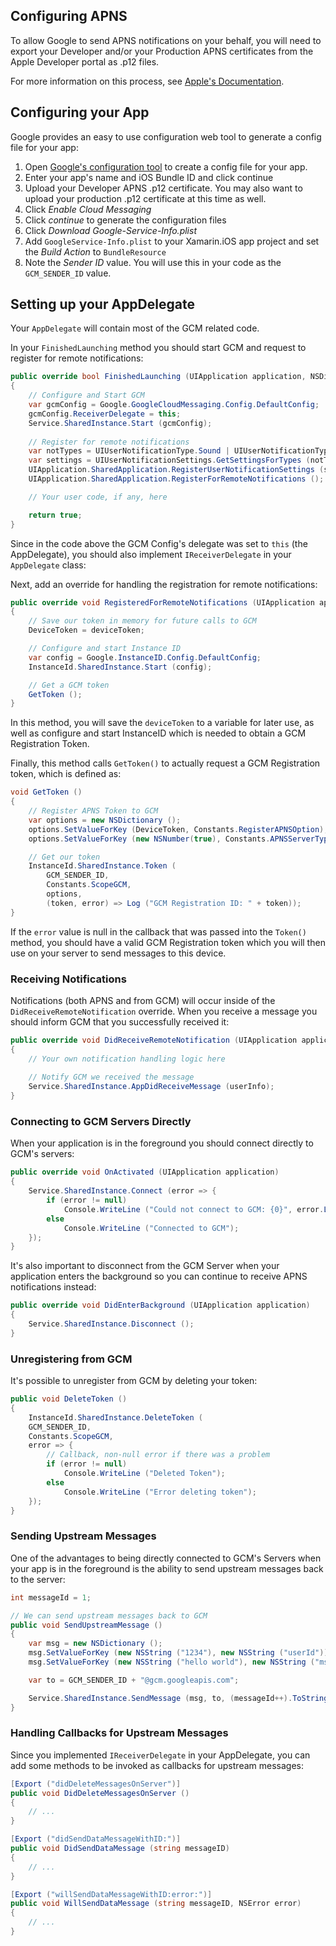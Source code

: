 Configuring APNS
----------------

To allow Google to send APNS notifications on your behalf, you will need to export your Developer and/or your Production APNS certificates from the Apple Developer portal as .p12 files.

For more information on this process, see [Apple's Documentation][2].



Configuring your App
--------------------

Google provides an easy to use configuration web tool to generate a config file for your app:  

1. Open [Google's configuration tool][1] to create a config file for your app.
2. Enter your app's name and iOS Bundle ID and click continue
3. Upload your Developer APNS .p12 certificate.  You may also want to upload your production .p12 certificate at this time as well.
3. Click *Enable Cloud Messaging*
4. Click *continue* to generate the configuration files
5. Click *Download Google-Service-Info.plist*
6. Add `GoogleService-Info.plist` to your Xamarin.iOS app project and set the *Build Action* to `BundleResource`
7. Note the *Sender ID* value.  You will use this in your code as the `GCM_SENDER_ID` value.



Setting up your AppDelegate
---------------------------

Your `AppDelegate` will contain most of the GCM related code.

In your `FinishedLaunching` method you should start GCM and request to register for remote notifications:

```csharp
public override bool FinishedLaunching (UIApplication application, NSDictionary launchOptions)
{                   
    // Configure and Start GCM
	var gcmConfig = Google.GoogleCloudMessaging.Config.DefaultConfig;
	gcmConfig.ReceiverDelegate = this;
	Service.SharedInstance.Start (gcmConfig);
    
	// Register for remote notifications
	var notTypes = UIUserNotificationType.Sound | UIUserNotificationType.Alert | UIUserNotificationType.Badge;
	var settings = UIUserNotificationSettings.GetSettingsForTypes (notTypes, null);
	UIApplication.SharedApplication.RegisterUserNotificationSettings (settings);
	UIApplication.SharedApplication.RegisterForRemoteNotifications ();

	// Your user code, if any, here

	return true;
}
```

Since in the code above the GCM Config's delegate was set to `this` (the AppDelegate), you should also implement `IReceiverDelegate` in your `AppDelegate` class:

Next, add an override for handling the registration for remote notifications:

```csharp
public override void RegisteredForRemoteNotifications (UIApplication application, NSData deviceToken)
{          
	// Save our token in memory for future calls to GCM
	DeviceToken = deviceToken;

	// Configure and start Instance ID
	var config = Google.InstanceID.Config.DefaultConfig;
	InstanceId.SharedInstance.Start (config);

	// Get a GCM token
	GetToken ();
}
```

In this method, you will save the `deviceToken` to a variable for later use, as well as configure and start InstanceID which is needed to obtain a GCM Registration Token.

Finally, this method calls `GetToken()` to actually request a GCM Registration token, which is defined as:

```csharp
void GetToken ()
{
	// Register APNS Token to GCM
	var options = new NSDictionary ();
	options.SetValueForKey (DeviceToken, Constants.RegisterAPNSOption);
	options.SetValueForKey (new NSNumber(true), Constants.APNSServerTypeSandboxOption);

	// Get our token
	InstanceId.SharedInstance.Token (
		GCM_SENDER_ID,
		Constants.ScopeGCM,
		options,
		(token, error) => Log ("GCM Registration ID: " + token));
}
```

If the `error` value is null in the callback that was passed into the `Token()` method, you should have a valid GCM Registration token which you will then use on your server to send messages to this device.


### Receiving Notifications

Notifications (both APNS and from GCM) will occur inside of the `DidReceiveRemoteNotification` override.  When you receive a message you should inform GCM that you successfully received it:

```csharp
public override void DidReceiveRemoteNotification (UIApplication application, NSDictionary userInfo, Action<UIBackgroundFetchResult> completionHandler)
{
	// Your own notification handling logic here
	
	// Notify GCM we received the message
	Service.SharedInstance.AppDidReceiveMessage (userInfo);
}
```



### Connecting to GCM Servers Directly

When your application is in the foreground you should connect directly to GCM's servers:

```csharp
public override void OnActivated (UIApplication application)
{
	Service.SharedInstance.Connect (error => {
		if (error != null)
			Console.WriteLine ("Could not connect to GCM: {0}", error.LocalizedDescription);
		else
			Console.WriteLine ("Connected to GCM");
	});
}
```

It's also important to disconnect from the GCM Server when your application enters the background so you can continue to receive APNS notifications instead:

```csharp
public override void DidEnterBackground (UIApplication application)
{
	Service.SharedInstance.Disconnect ();
}
```


### Unregistering from GCM

It's possible to unregister from GCM by deleting your token:

```csharp
public void DeleteToken ()
{
	InstanceId.SharedInstance.DeleteToken (
	GCM_SENDER_ID,
	Constants.ScopeGCM,
	error => {
		// Callback, non-null error if there was a problem
		if (error != null)
			Console.WriteLine ("Deleted Token");
		else 
			Console.WriteLine ("Error deleting token");
	});
}
```

### Sending Upstream Messages

One of the advantages to being directly connected to GCM's Servers when your app is in the foreground is the ability to send upstream messages back to the server:

```csharp
int messageId = 1;

// We can send upstream messages back to GCM
public void SendUpstreamMessage ()
{            
    var msg = new NSDictionary ();
    msg.SetValueForKey (new NSString ("1234"), new NSString ("userId"));
    msg.SetValueForKey (new NSString ("hello world"), new NSString ("msg"));

    var to = GCM_SENDER_ID + "@gcm.googleapis.com";

    Service.SharedInstance.SendMessage (msg, to, (messageId++).ToString ());
}
```

### Handling Callbacks for Upstream Messages

Since you implemented `IReceiverDelegate` in your AppDelegate, you can add some methods to be invoked as callbacks for upstream messages:

```csharp
[Export ("didDeleteMessagesOnServer")]
public void DidDeleteMessagesOnServer ()
{
	// ...
}

[Export ("didSendDataMessageWithID:")]
public void DidSendDataMessage (string messageID)
{
	// ...
}

[Export ("willSendDataMessageWithID:error:")]
public void WillSendDataMessage (string messageID, NSError error)
{
	// ...
}
```


[1]: https://developers.google.com/mobile/add?platform=ios&cntapi=signin
[2]: https://developer.apple.com/library/ios/documentation/IDEs/Conceptual/AppDistributionGuide/ConfiguringPushNotifications/ConfiguringPushNotifications.html